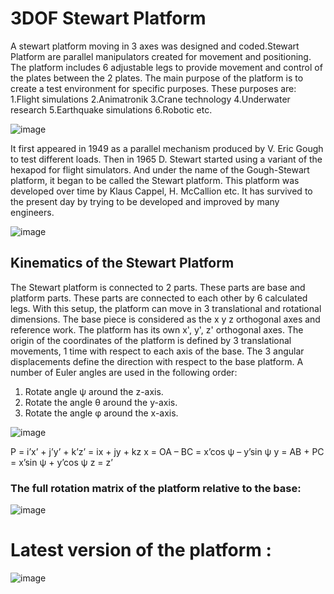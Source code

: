 # 3DOF Stewart Platform 
 A stewart platform moving in 3 axes was designed and coded.Stewart Platform are parallel manipulators created for movement and positioning. The platform includes 6 adjustable legs to provide movement and control of the plates between the 2 plates. The main purpose of the platform is to create a test environment for specific purposes.
These purposes are:
1.Flight simulations
2.Animatronik
3.Crane technology
4.Underwater research
5.Earthquake simulations
6.Robotic etc.

![image](https://user-images.githubusercontent.com/66810191/170566531-6cf9c466-d72b-48c8-8d9f-929fe52a0162.png)

It first appeared in 1949 as a parallel mechanism produced by V. Eric Gough to test different loads. Then in 1965 D. Stewart started using a variant of the hexapod for flight simulators. And under the name of the Gough-Stewart platform, it began to be called the Stewart platform. This platform was developed over time by Klaus Cappel, H. McCallion etc. It has survived to the present day by trying to be developed and improved by many engineers.

![image](https://user-images.githubusercontent.com/66810191/170566605-4447188a-4844-4cb6-b166-51a75327fe82.png)

## Kinematics of the Stewart Platform
The Stewart platform is connected to 2 parts. These parts are base and platform parts. These parts are connected to each other by 6 calculated legs. With this setup, the platform can move in 3 translational and rotational dimensions. 
The base piece is considered as the x y z orthogonal axes and reference work.
The platform has its own x', y', z' orthogonal axes.
The origin of the coordinates of the platform is defined by 3 translational movements, 1 time with respect to each axis of the base.
The 3 angular displacements define the direction with respect to the base platform. A number of Euler angles are used in the following order:
1. Rotate angle ψ around the z-axis.
2. Rotate the angle θ around the y-axis.
3. Rotate the angle φ around the x-axis.

![image](https://user-images.githubusercontent.com/66810191/170566726-efe7919c-3f49-4f4b-a191-bf95a074fff0.png)

P = i’x’ + j’y’ + k’z’ = ix + jy + kz
x = OA – BC = x’cos ψ – y’sin ψ 
y = AB + PC = x’sin ψ + y’cos ψ
z = z’

### The full rotation matrix of the platform relative to the base:
![image](https://user-images.githubusercontent.com/66810191/170566882-5a39b6c2-62e3-4a66-b0dd-612048d01f7c.png)

# Latest version of the platform : 

![image](https://user-images.githubusercontent.com/66810191/170566992-c665df26-7007-42f3-a0ce-fc319bc9459d.png)


																																																	

																																																	

